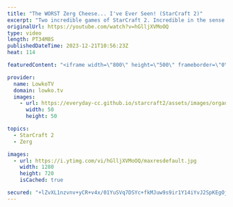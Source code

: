 ```yaml
---
title: "The WORST Zerg Cheese... I've Ever Seen! (StarCraft 2)"
excerpt: "Two incredible games of StarCraft 2. Incredible in the sense of 'incredibly bad' or 'incredibly questionable' or 'what in the incredible world were they thinking?!'. If you have played a great game of SC2 you would like me to make fun of and cast, you cansend it over to replays@lowko.tv.  Support my"
originalUrl: https://youtube.com/watch?v=hGlljXVMoOQ
type: video
length: PT34M8S
publishedDateTime: 2023-12-21T10:56:23Z
heat: 114

featuredContent: "<iframe width=\"800\" height=\"500\" frameborder=\"0\" src=\"https://www.youtube.com/embed/hGlljXVMoOQ\" allow=\"accelerometer; autoplay; encrypted-media; gyroscope; picture-in-picture\" allowfullscreen></iframe>"

provider:
  name: LowkoTV
  domain: lowko.tv
  images:
    - url: https://everyday-cc.github.io/starcraft2/assets/images/organizations/lowko.tv-50x50.jpg
      width: 50
      height: 50

topics:
  - StarCraft 2
  - Zerg

images:
  - url: https://i.ytimg.com/vi/hGlljXVMoOQ/maxresdefault.jpg
    width: 1280
    height: 720
    isCached: true

secured: "+lZvXL1nzvnv+yCR+v4x/01YuSVq7DSYc+fkMJuw9s9ir1Y14iYvJ2SpKEgOjKu4NoAuwJW87IcRVCDOoTwLYpjzvv+RcqJVkOZtyeigBWRi9mL+qsU2det7yMCucZudHSY7+KdXbP2TOUFkr4MRsh++w/XwGLYrd/9i02BcIEw2nfsimdk9QDjIrUbDni6UI9JNIUSZpHaZpROSu0U0C42ZLhfxZ/Vu1B52ANVDbjEBWyQAxexABHJqyQL/urte3FVI3GUn0KuF3n3dVRat5rWWWtYlevL33CCqgkLBY7SPvXwxyx1xPC3YBhTN/6Hwb+f5MEi3MxERz7+QbJRloKckUsgkzvRMe6xSOevVkVETug0NX9w/hWBgcII5yRwQMltiQPKlOoJIJ55bIAcx0UlyUKXAPJl98MTLZC9cY3M=;yoFgj2XiXNhygQdLHasxaA=="
---
```


